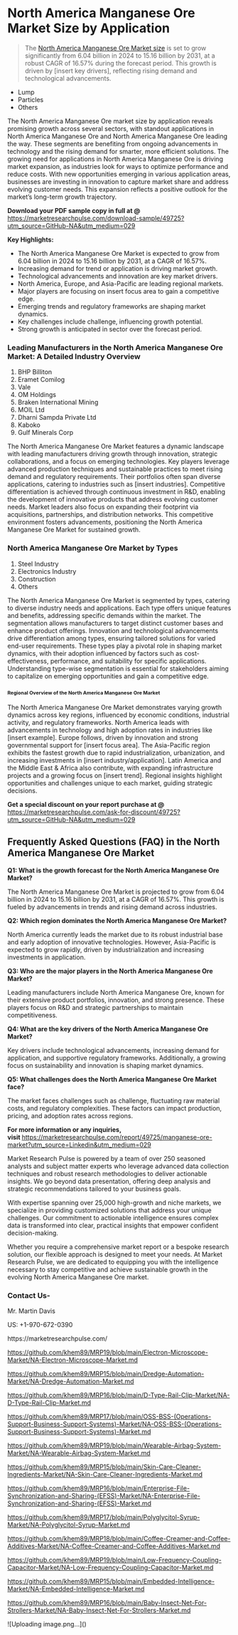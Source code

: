<h1>North America Manganese Ore Market&nbsp;Size by Application</h1><blockquote><p>The <a href="https://marketresearchpulse.com/download-sample/49725?utm_source=GitHub-NA&amp;utm_medium=029">North America Manganese Ore Market size</a> is set to grow significantly from 6.04 billion in 2024 to 15.16 billion by 2031, at a robust CAGR of 16.57% during the forecast period. This growth is driven by [insert key drivers], reflecting rising demand and technological advancements.</p></blockquote><ul><li>Lump<li> Particles<li> Others</li></ul><p>The North America Manganese Ore market size by application reveals promising growth across several sectors, with standout applications in North America Manganese Ore and North America Manganese Ore leading the way. These segments are benefiting from ongoing advancements in technology and the rising demand for smarter, more efficient solutions. The growing need for applications in North America Manganese Ore is driving market expansion, as industries look for ways to optimize performance and reduce costs. With new opportunities emerging in various application areas, businesses are investing in innovation to capture market share and address evolving customer needs. This expansion reflects a positive outlook for the market’s long-term growth trajectory.</p><p><strong>Download your PDF sample copy in full at @ </strong><a href="https://marketresearchpulse.com/download-sample/49725?utm_source=GitHub-NA&amp;utm_medium=029">https://marketresearchpulse.com/download-sample/49725?utm_source=GitHub-NA&amp;utm_medium=029</a></p><p><strong>Key Highlights: </strong></p><ul><li>The North America Manganese Ore Market is expected to grow from 6.04 billion in 2024 to 15.16 billion by 2031, at a CAGR of 16.57%.</li><li>Increasing demand for trend or application is driving market growth.</li><li>Technological advancements and innovation are key market drivers.</li><li>North America, Europe, and Asia-Pacific are leading regional markets.</li><li>Major players are focusing on insert focus area to gain a competitive edge.</li><li>Emerging trends and regulatory frameworks are shaping market dynamics.</li><li>Key challenges include challenge, influencing growth potential.</li><li>Strong growth is anticipated in sector over the forecast period.</li></ul><h3>Leading Manufacturers in the North America Manganese Ore Market: A Detailed Industry Overview</h3><ol><li>BHP Billiton</li><li>Eramet Comilog</li><li>Vale</li><li>OM Holdings</li><li>Braken International Mining</li><li>MOIL Ltd</li><li>Dharni Sampda Private Ltd</li><li>Kaboko</li><li>Gulf Minerals Corp</li></ol><div class="flex max-w-full flex-col flex-grow"><div class="min-h-8 text-message flex w-full flex-col items-end gap-2 whitespace-normal break-words [.text-message+&amp;]:mt-5" dir="auto" data-message-author-role="assistant" data-message-id="fd8432e4-4910-450d-b182-61b7bfb0a01f" data-message-model-slug="gpt-4o"><div class="flex w-full flex-col gap-1 empty:hidden first:pt-[3px]"><div class="markdown prose w-full break-words dark:prose-invert light"><p>The North America Manganese Ore Market features a dynamic landscape with leading manufacturers driving growth through innovation, strategic collaborations, and a focus on emerging technologies. Key players leverage advanced production techniques and sustainable practices to meet rising demand and regulatory requirements. Their portfolios often span diverse applications, catering to industries such as [insert industries]. Competitive differentiation is achieved through continuous investment in R&amp;D, enabling the development of innovative products that address evolving customer needs. Market leaders also focus on expanding their footprint via acquisitions, partnerships, and distribution networks. This competitive environment fosters advancements, positioning the North America Manganese Ore Market for sustained growth.</p></div></div></div></div><h3>North America Manganese Ore Market by Types</h3><ol><li>Steel Industry<li> Electronics Industry<li> Construction<li> Others</li></ol><div class="flex max-w-full flex-col flex-grow"><div class="min-h-8 text-message flex w-full flex-col items-end gap-2 whitespace-normal break-words [.text-message+&amp;]:mt-5" dir="auto" data-message-author-role="assistant" data-message-id="084470be-0bb7-4664-bddf-5156b4f41249" data-message-model-slug="gpt-4o-mini"><div class="flex w-full flex-col gap-1 empty:hidden first:pt-[3px]"><div class="markdown prose w-full break-words dark:prose-invert light"><p>The North America Manganese Ore Market is segmented by types, catering to diverse industry needs and applications. Each type offers unique features and benefits, addressing specific demands within the market. The segmentation allows manufacturers to target distinct customer bases and enhance product offerings. Innovation and technological advancements drive differentiation among types, ensuring tailored solutions for varied end-user requirements. These types play a pivotal role in shaping market dynamics, with their adoption influenced by factors such as cost-effectiveness, performance, and suitability for specific applications. Understanding type-wise segmentation is essential for stakeholders aiming to capitalize on emerging opportunities and gain a competitive edge.</p></div></div></div></div><h3><span style="font-size: 11px;">Regional Overview of the North America Manganese Ore Market</span></h3><div class="flex max-w-full flex-col flex-grow"><div class="min-h-8 text-message flex w-full flex-col items-end gap-2 whitespace-normal break-words [.text-message+&amp;]:mt-5" dir="auto" data-message-author-role="assistant" data-message-id="e9038762-ce64-4e30-91c9-9bd413514231" data-message-model-slug="gpt-4o-mini"><div class="flex w-full flex-col gap-1 empty:hidden first:pt-[3px]"><div class="markdown prose w-full break-words dark:prose-invert light"><p>The North America Manganese Ore Market demonstrates varying growth dynamics across key regions, influenced by economic conditions, industrial activity, and regulatory frameworks. North America leads with advancements in technology and high adoption rates in industries like [insert example]. Europe follows, driven by innovation and strong governmental support for [insert focus area]. The Asia-Pacific region exhibits the fastest growth due to rapid industrialization, urbanization, and increasing investments in [insert industry/application]. Latin America and the Middle East &amp; Africa also contribute, with expanding infrastructure projects and a growing focus on [insert trend]. Regional insights highlight opportunities and challenges unique to each market, guiding strategic decisions.</p></div></div></div></div><p><strong>Get a special discount on your report purchase at @ </strong><a href="https://marketresearchpulse.com/ask-for-discount/49725?utm_source=GitHub-NA&amp;utm_medium=029">https://marketresearchpulse.com/ask-for-discount/49725?utm_source=GitHub-NA&amp;utm_medium=029</a></p><h2>Frequently Asked Questions (FAQ) in the North America Manganese Ore Market</h2><p><strong>Q1: What is the growth forecast for the North America Manganese Ore Market?</strong></p><p>The North America Manganese Ore Market is projected to grow from 6.04 billion in 2024 to 15.16 billion by 2031, at a CAGR of 16.57%. This growth is fueled by advancements in trends and rising demand across industries.</p><p><strong>Q2: Which region dominates the North America Manganese Ore Market?</strong></p><p>North America currently leads the market due to its robust industrial base and early adoption of innovative technologies. However, Asia-Pacific is expected to grow rapidly, driven by industrialization and increasing investments in application.</p><p><strong>Q3: Who are the major players in the North America Manganese Ore Market?</strong></p><p>Leading manufacturers include North America Manganese Ore, known for their extensive product portfolios, innovation, and strong presence. These players focus on R&amp;D and strategic partnerships to maintain competitiveness.</p><p><strong>Q4: What are the key drivers of the North America Manganese Ore Market?</strong></p><p>Key drivers include technological advancements, increasing demand for application, and supportive regulatory frameworks. Additionally, a growing focus on sustainability and innovation is shaping market dynamics.</p><p><strong>Q5: What challenges does the North America Manganese Ore Market face?</strong></p><p>The market faces challenges such as challenge, fluctuating raw material costs, and regulatory complexities. These factors can impact production, pricing, and adoption rates across regions.</p><p><strong>For more information or any inquiries, visit&nbsp;</strong><a href="https://marketresearchpulse.com/report/49725/manganese-ore-market?utm_source=Linkedin&utm_medium=029">https://marketresearchpulse.com/report/49725/manganese-ore-market?utm_source=Linkedin&utm_medium=029</a></p><p>Market Research Pulse is powered by a team of over 250 seasoned analysts and subject matter experts who leverage advanced data collection techniques and robust research methodologies to deliver actionable insights. We go beyond data presentation, offering deep analysis and strategic recommendations tailored to your business goals.</p><p>With expertise spanning over 25,000 high-growth and niche markets, we specialize in providing customized solutions that address your unique challenges. Our commitment to actionable intelligence ensures complex data is transformed into clear, practical insights that empower confident decision-making.</p><p>Whether you require a comprehensive market report or a bespoke research solution, our flexible approach is designed to meet your needs. At Market Research Pulse, we are dedicated to equipping you with the intelligence necessary to stay competitive and achieve sustainable growth in the evolving North America Manganese Ore market.</p><h3><strong>Contact Us-</strong></h3><p>Mr. Martin Davis</p><p>US: +1-970-672-0390</p><p>https://marketresearchpulse.com/</p><p><a href="https://github.com/khem89/MRP19/blob/main/Electron-Microscope-Market/NA-Electron-Microscope-Market.md">https://github.com/khem89/MRP19/blob/main/Electron-Microscope-Market/NA-Electron-Microscope-Market.md</a></p><p><a href="https://github.com/khem89/MRP15/blob/main/Dredge-Automation-Market/NA-Dredge-Automation-Market.md">https://github.com/khem89/MRP15/blob/main/Dredge-Automation-Market/NA-Dredge-Automation-Market.md</a></p><p><a href="https://github.com/khem89/MRP16/blob/main/D-Type-Rail-Clip-Market/NA-D-Type-Rail-Clip-Market.md">https://github.com/khem89/MRP16/blob/main/D-Type-Rail-Clip-Market/NA-D-Type-Rail-Clip-Market.md</a></p><p><a href="https://github.com/khem89/MRP17/blob/main/OSS-BSS-(Operations-Support-Business-Support-Systems)-Market/NA-OSS-BSS-(Operations-Support-Business-Support-Systems)-Market.md">https://github.com/khem89/MRP17/blob/main/OSS-BSS-(Operations-Support-Business-Support-Systems)-Market/NA-OSS-BSS-(Operations-Support-Business-Support-Systems)-Market.md</a></p><p><a href="https://github.com/khem89/MRP19/blob/main/Wearable-Airbag-System-Market/NA-Wearable-Airbag-System-Market.md">https://github.com/khem89/MRP19/blob/main/Wearable-Airbag-System-Market/NA-Wearable-Airbag-System-Market.md</a></p><p><a href="https://github.com/khem89/MRP15/blob/main/Skin-Care-Cleaner-Ingredients-Market/NA-Skin-Care-Cleaner-Ingredients-Market.md">https://github.com/khem89/MRP15/blob/main/Skin-Care-Cleaner-Ingredients-Market/NA-Skin-Care-Cleaner-Ingredients-Market.md</a></p><p><a href="https://github.com/khem89/MRP16/blob/main/Enterprise-File-Synchronization-and-Sharing-(EFSS)-Market/NA-Enterprise-File-Synchronization-and-Sharing-(EFSS)-Market.md">https://github.com/khem89/MRP16/blob/main/Enterprise-File-Synchronization-and-Sharing-(EFSS)-Market/NA-Enterprise-File-Synchronization-and-Sharing-(EFSS)-Market.md</a></p><p><a href="https://github.com/khem89/MRP17/blob/main/Polyglycitol-Syrup-Market/NA-Polyglycitol-Syrup-Market.md">https://github.com/khem89/MRP17/blob/main/Polyglycitol-Syrup-Market/NA-Polyglycitol-Syrup-Market.md</a></p><p><a href="https://github.com/khem89/MRP18/blob/main/Coffee-Creamer-and-Coffee-Additives-Market/NA-Coffee-Creamer-and-Coffee-Additives-Market.md">https://github.com/khem89/MRP18/blob/main/Coffee-Creamer-and-Coffee-Additives-Market/NA-Coffee-Creamer-and-Coffee-Additives-Market.md</a></p><p><a href="https://github.com/khem89/MRP19/blob/main/Low-Frequency-Coupling-Capacitor-Market/NA-Low-Frequency-Coupling-Capacitor-Market.md">https://github.com/khem89/MRP19/blob/main/Low-Frequency-Coupling-Capacitor-Market/NA-Low-Frequency-Coupling-Capacitor-Market.md</a></p><p><a href="https://github.com/khem89/MRP15/blob/main/Embedded-Intelligence-Market/NA-Embedded-Intelligence-Market.md">https://github.com/khem89/MRP15/blob/main/Embedded-Intelligence-Market/NA-Embedded-Intelligence-Market.md</a></p><p><a href="https://github.com/khem89/MRP16/blob/main/Baby-Insect-Net-For-Strollers-Market/NA-Baby-Insect-Net-For-Strollers-Market.md">https://github.com/khem89/MRP16/blob/main/Baby-Insect-Net-For-Strollers-Market/NA-Baby-Insect-Net-For-Strollers-Market.md</a></p>
![Uploading image.png…]()
